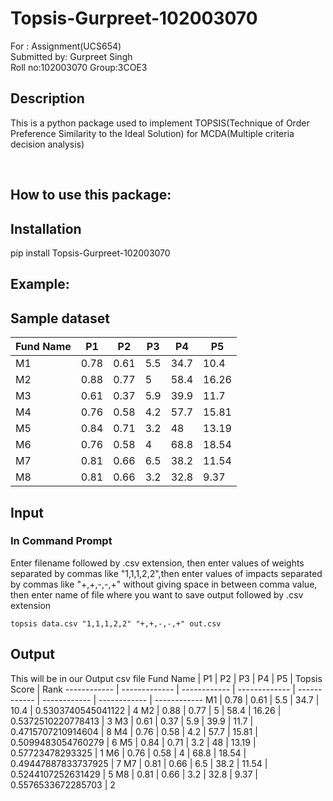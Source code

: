 # Topsis-Gurpreet-102003070
For : Assignment(UCS654)<br>
Submitted by: Gurpreet Singh<br>
Roll no:102003070
Group:3COE3
## Description
This is a python package used to implement TOPSIS(Technique of Order Preference Similarity to the Ideal Solution) for MCDA(Multiple criteria decision analysis)

<br>

## How to use this package:

## Installation

pip install Topsis-Gurpreet-102003070

## Example:

## Sample dataset
Fund Name | P1 | P2 | P3 | P4 | P5
------------ | ------------- | ------------ | ------------- | ------------ | ------------
M1 | 0.78 | 0.61 | 5.5 | 34.7 | 10.4
M2 | 0.88 | 0.77 | 5 | 58.4 | 16.26
M3 | 0.61 | 0.37 | 5.9 | 39.9 | 11.7
M4 | 0.76 | 0.58 | 4.2 | 57.7 | 15.81
M5 | 0.84 | 0.71 | 3.2 | 48 | 13.19
M6 | 0.76 | 0.58 | 4 | 68.8 | 18.54
M7 | 0.81 | 0.66 | 6.5 | 38.2 | 11.54
M8 | 0.81 | 0.66 | 3.2 | 32.8 | 9.37

## Input
### In Command Prompt
Enter filename followed by .csv extension, then enter values of weights separated by commas like "1,1,1,2,2",then enter values of impacts separated by commas like "+,+,-,-,+" without giving space in between comma value, then enter name of file where you want to save output followed by .csv extension
```
topsis data.csv "1,1,1,2,2" "+,+,-,-,+" out.csv
```
## Output
This will be in our Output csv file
Fund Name | P1 | P2 | P3 | P4 | P5 | Topsis Score | Rank
------------ | ------------- | ------------ | ------------- | ------------ | ------------ | ------------ | ------------
M1 | 0.78 | 0.61 | 5.5 | 34.7 | 10.4 | 0.5303740545041122 | 4
M2 | 0.88 | 0.77 | 5 | 58.4 | 16.26 | 0.5372510220778413 | 3
M3 | 0.61 | 0.37 | 5.9 | 39.9 | 11.7 | 0.4715707210914604 | 8
M4 | 0.76 | 0.58 | 4.2 | 57.7 | 15.81 | 0.5099483054760279 | 6
M5 | 0.84 | 0.71 | 3.2 | 48 | 13.19 | 0.57723478293325 | 1
M6 | 0.76 | 0.58 | 4 | 68.8 | 18.54 | 0.49447887833737925 | 7
M7 | 0.81 | 0.66 | 6.5 | 38.2 | 11.54 | 0.5244107252631429 | 5
M8 | 0.81 | 0.66 | 3.2 | 32.8 | 9.37 | 0.5576533672285703 | 2 